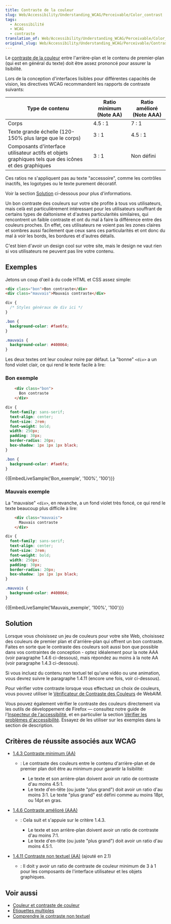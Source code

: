 ```yaml
---
title: Contraste de la couleur
slug: Web/Accessibility/Understanding_WCAG/Perceivable/Color_contrast
tags:
  - Accessibilité
  - WCAG
  - contraste
translation_of: Web/Accessibility/Understanding_WCAG/Perceivable/Color_contrast
original_slug: Web/Accessibility/Understanding_WCAG/Perceivable/Contraste_de_la_couleur
---
```

Le [contraste de la couleur](https://www.w3.org/TR/WCAG21/#dfn-contrast-ratio) entre l'arrière-plan et le contenu de premier-plan (qui est en général du texte) doit être assez prononcé pour assurer la lisibilité.

Lors de la conception d'interfaces lisibles pour différentes capacités de vision, les directives WCAG recommandent les rapports de contraste suivants:

| Type de contenu                                                                                      | Ratio minimum (Note AA) | Ratio amélioré (Note AAA) |
| ---------------------------------------------------------------------------------------------------- | ----------------------- | ------------------------- |
| Corps                                                                                                | 4.5 : 1                 | 7 : 1                     |
| Texte grande échelle (120-150% plus large que le corps)                                              | 3 : 1                   | 4.5 : 1                   |
| Composants d'interface utilisateur actifs et objets graphiques tels que des icônes et des graphiques | 3 : 1                   | Non défini                |

Ces ratios ne s'appliquent pas au texte "accessoire", comme les contrôles inactifs, les logotypes ou le texte purement décoratif.

Voir la section [Solution](#solution) ci-dessous pour plus d'informations.

Un bon contraste des couleurs sur votre site profite à tous vos utilisateurs, mais celà est particulièrement intéressant pour les utilisateurs souffrant de certains types de daltonisme et d'autres particularités similaires, qui rencontrent un faible contraste et ont du mal à faire la différence entre des couleurs proches. En effet, ces utilisateurs ne voient pas les zones claires et sombres aussi facilement que ceux sans ces particularités et ont donc du mal à voir les bords, les bordures et d'autres détails.

C'est bien d'avoir un design cool sur votre site, mais le design ne vaut rien si vos utilisateurs ne peuvent pas lire votre contenu.

## Exemples

Jetons un coup d'œil à du code HTML et CSS assez simple:

```html
<div class="bon">Bon contraste</div>
<div class="mauvais">Mauvais contraste</div>
```

```css
div {
  /* Styles généraux de div ici */
}

.bon {
  background-color: #fae6fa;
}

.mauvais {
  background-color: #400064;
}
```

Les deux textes ont leur couleur noire par défaut. La "bonne" `<div>` a un fond violet clair, ce qui rend le texte facile à lire:

### Bon exemple

```html
    <div class="bon">
      Bon contraste
    </div>
```

```css
div {
  font-family: sans-serif;
  text-align: center;
  font-size: 2rem;
  font-weight: bold;
  width: 250px;
  padding: 30px;
  border-radius: 20px;
  box-shadow: 1px 1px 1px black;
}

.bon {
  background-color: #fae6fa;
}
```

{{EmbedLiveSample('Bon_exemple', '100%', '100')}}

### Mauvais exemple

La "mauvaise" `<div>`, en revanche, a un fond violet très foncé, ce qui rend le texte beaucoup plus difficile à lire:

```html
    <div class="mauvais">
      Mauvais contraste
    </div>
```

```css
div {
  font-family: sans-serif;
  text-align: center;
  font-size: 2rem;
  font-weight: bold;
  width: 250px;
  padding: 30px;
  border-radius: 20px;
  box-shadow: 1px 1px 1px black;
}

.mauvais {
  background-color: #400064;
}
```

{{EmbedLiveSample('Mauvais_exemple', '100%', '100')}}

## Solution

Lorsque vous choisissez un jeu de couleurs pour votre site Web, choisissez des couleurs de premier plan et d'arrière-plan qui offrent un bon contraste. Faites en sorte que le contraste des couleurs soit aussi bon que possible dans vos contraintes de conception - optez idéalement pour la note AAA (voir paragraphe 1.4.6 ci-dessous), mais répondez au moins à la note AA (voir paragraphe 1.4.3 ci-dessous).

Si vous incluez du contenu non textuel tel qu'une vidéo ou une animation, vous devrez suivre le paragraphe 1.4.11 (encore une fois, voir ci-dessous).

Pour vérifier votre contraste lorsque vous effectuez un choix de couleurs, vous pouvez utiliser le [Vérificateur de Contraste des Couleurs](https://webaim.org/resources/contrastchecker/) de WebAIM.

Vous pouvez également vérifier le contraste des couleurs directement via les outils de développement de Firefox — consultez notre guide de l'[Inspecteur de l'accessibilité](/fr/docs/Tools/Accessibility_inspector), et en particulier la section [Vérifier les problèmes d'accessibilité](/fr/docs/Outils/Inspecteur_accessibilite#S%C3%A9lecteur_d'accessibilit%C3%A9). Essayez de les utiliser sur les exemples dans la section de description.

## Critères de réussite associés aux WCAG

- [1.4.3 Contraste minimum (AA)](https://www.w3.org/TR/WCAG21/#contrast-minimum)

  - : Le contraste des couleurs entre le contenu d'arrière-plan et de premier plan doit être au minimum pour garantir la lisibilité:

    - Le texte et son arrière-plan doivent avoir un ratio de contraste d'au moins 4.5:1.
    - Le texte d'en-tête (ou juste "plus grand") doit avoir un ratio d'au moins 3:1. Le texte "plus grand" est défini comme au moins 18pt, ou 14pt en gras.

- [1.4.6 Contraste amélioré (AAA)](https://www.w3.org/TR/WCAG21/#contrast-enhanced)

  - : Cela suit et s'appuie sur le critère 1.4.3.

    - Le texte et son arrière-plan doivent avoir un ratio de contraste d'au moins 7:1.
    - Le texte d'en-tête (ou juste "plus grand") doit avoir un ratio d'au moins 4.5:1.

- [1.4.11 Contraste non textuel (AA)](https://www.w3.org/TR/WCAG21/#non-text-contrast) (ajouté en 2.1)
  - : Il doit y avoir un ratio de contraste de couleur minimum de 3 à 1 pour les composants de l'interface utilisateur et les objets graphiques.

## Voir aussi

- [Couleur et contraste de couleur](/fr/docs/Learn/Accessibility/CSS_and_JavaScript#couleur_et_contraste_de_couleur)
- [Étiquettes multiples](/fr/docs/Web/Guide/HTML/Formulaires/Comment_structurer_un_formulaire_HTML#%C3%89tiquettes_multiples)
- [Comprendre le contraste non textuel](https://www.w3.org/WAI/WCAG21/Understanding/non-text-contrast.html)

